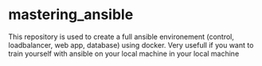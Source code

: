 # mastering_ansible
This repository is used to create a full ansible environement (control, loadbalancer, web app, database) using docker.
Very usefull if you want to train yourself with ansible on your local machine in your local machine
